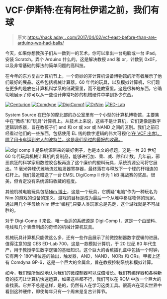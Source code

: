 # VCF·伊斯特:在有阿杜伊诺之前，我们有球

> 原文:[https://hack aday . com/2017/04/02/vcf-east-before-than-are-arduino-we-had-balls/](https://hackaday.com/2017/04/02/vcf-east-before-there-was-arduino-we-had-balls/)

今天，如果你想教孩子们从一数到一的艺术，你可以拿出一台电脑或一台 iPad。安装 Scratch。弄个 Arduino 什么的。这是解决教授 and 和 or，计数到 0x0F，以及非常基础的算法的简单问题的高科技。

在今年的东方复古计算机节上，一个奇妙的非计算机设备博物馆的所有者展示了他们最好的展品。这些包括机械计算器，60 年代的玩具，以及模拟计算机，它们现在更多的是放在计算机科学系的储藏室里，而不是教室里。这是很棒的东西，它确切地展示了你可以从一些设计非常巧妙的机械硬件中学到多少东西。

 [![Centurion](../Images/dffe06d6cfb40f661fc26c5958e97d06.png "Centurion")](https://i0.wp.com/hackaday.com/wp-content/uploads/2017/04/centurion.jpg?ssl=1)  [![Comdyne](../Images/b3993a57c285fc779c088f88b16ccaeb.png "Comdyne")](https://i0.wp.com/hackaday.com/wp-content/uploads/2017/04/comdyne.jpg?ssl=1)  [![DigiComp1](../Images/5ea0a0eb62124f15c66eb3bef1816c6e.png "DigiComp1")](https://i0.wp.com/hackaday.com/wp-content/uploads/2017/04/digicomp1.jpg?ssl=1)  [![DrNim](../Images/d9314fae7f7dac3dd3b39edaf35088dc.png "DrNim")](https://i0.wp.com/hackaday.com/wp-content/uploads/2017/04/drnim.jpg?ssl=1)  [![ED-Lab](../Images/80082d4ae5955c8d1ab0e3fc5dbd3d4b.png "ED-Lab")](https://i0.wp.com/hackaday.com/wp-content/uploads/2017/04/ed-lab.jpg?ssl=1) 

System Source 在巴尔的摩北部的办公室里有一个小型的计算机博物馆，主要集中在“教练”和“玩具”计算机上。从技术上来说，这些不是计算机，它们更像是数字逻辑训练器，旨在教孩子们 and 和 or 或 xor 或 NAND 之间的区别。我们之前已经看过他们的一些东西，包括使用 EL 线的数字逻辑的伟大可视化[(在 VCF 出席)。除了用卡车运到穷人的波特兰，这是我们见过的最好的收藏。](http://hackaday.com/2015/03/31/visualizing-digital-logic-with-el-wire/)

[![](../Images/88c9e326bdba818199674cc337d548ea.png)](https://hackaday.com/wp-content/uploads/2017/04/digicomp.jpg)digi comp II 是系统源带来的最好例子，也是本文的标题。这是一台 20 世纪 60 年代玩具机械计算机的复制品，能够进行加、乘、减、除和计数。几年前，邪恶疯狂的科学家用数控胶合板再造了这个廉价的塑料玩具，系统资源公司将它展出。11 毫米弹球优雅地流过触发器寄存器，最终落在与释放下一个球的杆相连的杠杆上。我们最近赠送了一台 EMSL DigiComp II 作为 1 kB 挑战赛的奖品。很美，但肯定没有系统源码收藏的程度。

其他机械电脑玩具包括[Nim 博士](https://en.wikipedia.org/wiki/Dr._Nim)，这是一个玩具，它质疑“电脑”作为一种玩名为 Nim 的游戏的设备的定义，游戏的目标是成为最后一个从堆中移除物体的玩家。通过用几个字母给 Nim 博士“编程”,只要人类玩家总是先走，这个游戏就是不可战胜的。

对于 Digi-Comp II 来说，唯一合适的系统源是 Digi-Comp I，这是一个由塑料、电线和几个表盘制成的奇怪的机械计算机玩具。

机械玩具计算机只能做这么多，还有一些作品展示了前微控制器数字逻辑的进展。值得注意的是 CES ED-Lab 700，这是一款模拟计算机，于 20 世纪 80 年代生产，用于教授学生数字逻辑的基础知识。这个巨大的香蕉插孔盒中包括一个时钟，它有两个 180°相位差的输出，触发器，AND，NAND，NORs 和 ORs。甲板上还有 Comdyna GP-6，这是一个巨大的金属盒，旨在教授控制系统和模拟计算。

如今，我们理所当然地认为我们的微控制器可以成倍增长。我们有编译器和各种新奇的技巧让计算机快速运算，如果这些都不行，我们可以在 ROM 中放一个巨大的查找表。它并不总是这样，是的，仍然有人在学习这类工具。很高兴在现实世界中看到这种硬件，即使每年只有一个周末是复古计算节。